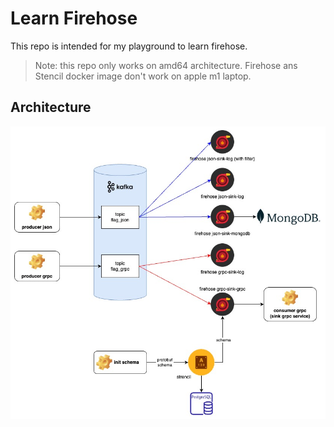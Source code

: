 # Learn Firehose

This repo is intended for my playground to learn firehose.

> Note: this repo only works on amd64 architecture. Firehose ans Stencil docker image don't work on apple m1 laptop.

## Architecture

![image info](./assets/architecture.jpg)
